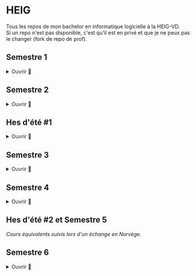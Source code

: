 # HEIG

Tous les repos de mon bachelor en informatique logicielle à la HEIG-VD.  
Si un repo n'est pas disponible, c'est qu'il est en privé et que je ne peux pas le changer (fork de repo de prof).

## Semestre 1

<details>
  <summary>Ouvrir 👋</summary>

  ### PRG1
  * [Exercices PRG1](https://github.com/heig-vkaelin/prg1)
  * [Labos PRG1](https://github.com/heig-vkaelin/PRG1-Labos)

</details>

## Semestre 2

<details>
  <summary>Ouvrir 👋</summary>

  ### ISD
  * [Labos ISD](https://github.com/heig-vkaelin/isd)
  ### PRG2
  * [Exercices PRG2](https://github.com/heig-vkaelin/prg2)
  * [Labo 1 PRG2 - Liste doublement chaînée non circulaire](https://github.com/heig-vkaelin/labo1-prg2)
  * [Labo 2 PRG2 - Bateaux](https://github.com/heig-vkaelin/labo2-prg2)
  ### ASD
  * [Exercices + Labos ASD](https://github.com/heig-vkaelin/asd)

</details>

## Hes d'été #1

<details>
  <summary>Ouvrir 👋</summary>

  ### PIN
  * [Série 1](https://github.com/Lothindir/PIN-2021-Serie-1)
  * [Série 2](https://github.com/vkaelin/PIN-2021-Serie-2)
  * [Projet final](https://github.com/vkaelin/PIN-2021-Projet-FInal)

</details>

## Semestre 3

<details>
  <summary>Ouvrir 👋</summary>

  ### API
  * [Révisions TE1 API](https://github.com/heig-vkaelin/api-revisions)
  * [Labo 1 API - Chill](https://github.com/heig-vkaelin/API-2021-Chill)
  * [Labo 2 API - Java IO](https://github.com/heig-vkaelin/API-2021-Java-IO)
  * [Labo 3 API - Protocol Design](https://github.com/heig-vkaelin/API-2021-Protocol-Design)
  * [Labo 4 API - SMTP](https://github.com/heig-vkaelin/API-2021-SMTP)
  * [Labo 5 API - Infra](https://github.com/heig-vkaelin/API-2021-HTTP-Infra)
  * [Labo 6 API - UDP Orchestra](https://github.com/heig-vkaelin/API-2021-UDP-Orchestra)
  ### BDR
  * [Projet BDR](https://github.com/heig-vkaelin/gymeo)
  ### PCO
  * [Exercices PCO](https://github.com/heig-vkaelin/pco)
  * [Labos PCO](https://github.com/heig-vkaelin/pco-labs)
  ### POO
  * [Exercices + Labos POO](https://github.com/heig-vkaelin/poo)
  ### PST
  * [Exercices + TP PST](https://github.com/heig-vkaelin/pst)
  ### SYE
  * [Labos SYE](https://github.com/heig-vkaelin/sye-labs)

</details>

## Semestre 4

<details>
  <summary>Ouvrir 👋</summary>
  
  ### ARN
  * [Labos ARN](https://github.com/heig-vkaelin/arn)
  ### DIL
  * [Projet DIL](https://github.com/dil-classroom/projet-friedli_jaquier_kaelin_pavicevic)
  ### GRE
  * [Labos GRE](https://github.com/heig-vkaelin/gre)
  ### MAC
  * [Labos MAC](https://github.com/heig-vkaelin/mac)
  ### MCR
  * [Exercices + Labos MCR](https://github.com/heig-vkaelin/mcr)
  * [Projet MCR](https://github.com/heig-vkaelin/mcr-project)
  ### POA
  * [Exercices + Labos POA](https://github.com/heig-vkaelin/poa)
  ### PLP
  * [Lives + Labos + Devoirs PLP](https://github.com/heig-vkaelin/plp)

</details>

## Hes d'été #2 et Semestre 5

_Cours équivalents suivis lors d'un échange en Norvège._

## Semestre 6

<details>
  <summary>Ouvrir 👋</summary>
  
  ### DMA
  * [Labo 1 DMA](https://github.com/BernardLhermite/DMA-lab1)
  * [Labo 2 DMA](https://github.com/BernardLhermite/DMA-lab2)
  * [Labo 3 DMA](https://github.com/BernardLhermite/DMA-lab3)
  * [Labo 4 DMA](https://github.com/BernardLhermite/DMA-lab4)
  * [Projet DMA](https://github.com/BernardLhermite/DMA-project)
  ### PLM
  * [Projet + présentations + rapports](https://github.com/heig-vkaelin/plm)
  ### SCALA
  * [Exercices SCALA](https://github.com/heig-vkaelin/scala)
  * [Labos SCALA](https://github.com/heig-vkaelin/scala-labos)
  ### TAL
  * [Labos TAL](https://github.com/heig-vkaelin/tal)
  ### TB
  * [Projet](https://gitlab.com/beescreens/beescreens/-/tree/main/apps/beeplace)
  * [Rapport](https://github.com/heig-vkaelin/template-tb)

</details>
